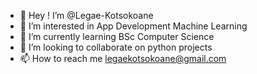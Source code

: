 - 👋 Hey ! I’m @Legae-Kotsokoane
- 👀 I’m interested in App Development  Machine Learning
- 🌱 I’m currently learning BSc Computer Science
- 💞️ I’m looking to collaborate on python projects
- 📫 How to reach me legaekotsokoane@gmail.com

<!---
Legae-Kotsokoane/Legae-Kotsokoane is a ✨ special ✨ repository because its `README.md` (this file) appears on your GitHub profile.
You can click the Preview link to take a look at your changes.
--->
